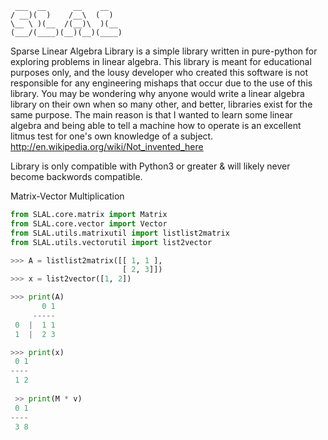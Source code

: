 ```
 ___  __      __    __   
/ __)(  )    /__\  (  )  
\__ \ )(__  /(__)\  )(__ 
(___/(____)(__)(__)(____)
```
Sparse Linear Algebra Library is
a simple library written in pure-python for exploring problems in linear algebra.
This library is meant for educational purposes only, and the lousy developer who created
this software is not responsible for any engineering mishaps that occur due to the use
of this library. 
You may be wondering why anyone would write a linear algebra library on their own when so many other, and better, libraries exist for the same purpose. The main reason is that I wanted to learn some linear algebra and being able to tell a machine how to operate  is an excellent litmus test for one's own knowledge of a subject.  
http://en.wikipedia.org/wiki/Not_invented_here

Library is only compatible with Python3 or greater & will likely never become backwords compatible.

Matrix-Vector Multiplication 
```python
from SLAL.core.matrix import Matrix
from SLAL.core.vector import Vector
from SLAL.utils.matrixutil import listlist2matrix
from SLAL.utils.vectorutil import list2vector

>>> A = listlist2matrix([[ 1, 1 ],
                         [ 2, 3]])
>>> x = list2vector([1, 2])

>>> print(A)
       0 1
     -----
 0  |  1 1
 1  |  2 3

>>> print(x)
 0 1
----
 1 2
 
 >> print(M * v)
 0 1
----
 3 8  


```
